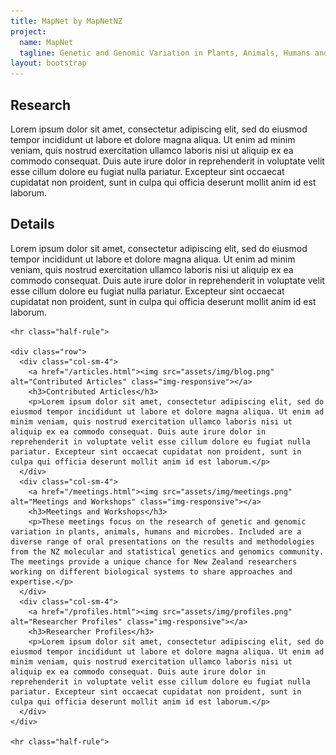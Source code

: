 ```yaml
---
title: MapNet by MapNetNZ
project:
  name: MapNet
  tagline: Genetic and Genomic Variation in Plants, Animals, Humans and Microbes.
layout: bootstrap
---
```

<div class="container">
  <h2>Research</h2>

  <p>Lorem ipsum dolor sit amet, consectetur adipiscing elit, sed do eiusmod tempor incididunt ut labore et dolore magna aliqua. Ut enim ad minim veniam, quis nostrud exercitation ullamco laboris nisi ut aliquip ex ea commodo consequat. Duis aute irure dolor in reprehenderit in voluptate velit esse cillum dolore eu fugiat nulla pariatur. Excepteur sint occaecat cupidatat non proident, sunt in culpa qui officia deserunt mollit anim id est laborum.</p>
</div>

<div class="container">
    <h2>Details</h2>
    <p class="lead">Lorem ipsum dolor sit amet, consectetur adipiscing elit, sed do eiusmod tempor incididunt ut labore et dolore magna aliqua. Ut enim ad minim veniam, quis nostrud exercitation ullamco laboris nisi ut aliquip ex ea commodo consequat. Duis aute irure dolor in reprehenderit in voluptate velit esse cillum dolore eu fugiat nulla pariatur. Excepteur sint occaecat cupidatat non proident, sunt in culpa qui officia deserunt mollit anim id est laborum.</p>

    <hr class="half-rule">

    <div class="row">
      <div class="col-sm-4">
        <a href="/articles.html"><img src="assets/img/blog.png" alt="Contributed Articles" class="img-responsive"></a>
        <h3>Contributed Articles</h3>
        <p>Lorem ipsum dolor sit amet, consectetur adipiscing elit, sed do eiusmod tempor incididunt ut labore et dolore magna aliqua. Ut enim ad minim veniam, quis nostrud exercitation ullamco laboris nisi ut aliquip ex ea commodo consequat. Duis aute irure dolor in reprehenderit in voluptate velit esse cillum dolore eu fugiat nulla pariatur. Excepteur sint occaecat cupidatat non proident, sunt in culpa qui officia deserunt mollit anim id est laborum.</p>
      </div>
      <div class="col-sm-4">
        <a href="/meetings.html"><img src="assets/img/meetings.png" alt="Meetings and Workshops" class="img-responsive"></a>
        <h3>Meetings and Workshops</h3>
        <p>These meetings focus on the research of genetic and genomic variation in plants, animals, humans and microbes. Included are a diverse range of oral presentations on the results and methodologies from the NZ molecular and statistical genetics and genomics community.  The meetings provide a unique chance for New Zealand researchers working on different biological systems to share approaches and expertise.</p>
      </div>
      <div class="col-sm-4">
        <a href="/profiles.html"><img src="assets/img/profiles.png" alt="Researcher Profiles" class="img-responsive"></a>
        <h3>Researcher Profiles</h3>
        <p>Lorem ipsum dolor sit amet, consectetur adipiscing elit, sed do eiusmod tempor incididunt ut labore et dolore magna aliqua. Ut enim ad minim veniam, quis nostrud exercitation ullamco laboris nisi ut aliquip ex ea commodo consequat. Duis aute irure dolor in reprehenderit in voluptate velit esse cillum dolore eu fugiat nulla pariatur. Excepteur sint occaecat cupidatat non proident, sunt in culpa qui officia deserunt mollit anim id est laborum.</p>
      </div>
    </div>

    <hr class="half-rule">
</div>
